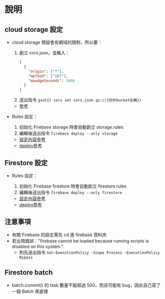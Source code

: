 # 說明

## cloud storage 設定

- cloud storage 預設會有網域的限制，所以要：
  1. 創立 cors.json，並輸入：
     ```json
     [
       {
         "origin": ["*"],
         "method": ["GET"],
         "maxAgeSeconds": 3600
       }
     ]
     ```
  2. 送出指令 `gsutil cors set cors.json gs://{你的bucket名稱}/`

  - [參考](https://stackoverflow.com/questions/37760695/firebase-storage-and-access-control-allow-origin/37765371)


- Rules 設定：
  1. 初始化 Firebase storage 時會自動創立 storage.rules
  2. 編輯後送出指令 `firebase deploy --only storage`

  - [設定內容參考](https://firebase.google.com/docs/rules/basics)
  - [deploy參考](https://firebase.google.com/docs/rules/manage-deploy)

## Firestore 設定

- Rules 設定：
  1. 初始化 Firebase firestore 時會自動創立 firestore.rules
  2. 編輯後送出指令 `firebase deploy --only firestore`

  - [設定內容參考](https://firebase.google.com/docs/rules/basics)
  - [deploy參考](https://firebase.google.com/docs/rules/manage-deploy)

## 注意事項

- 有關 Firebase 的設定需先 cd 進 firebase 資料夾
- 若出現錯誤："firebase cannot be loaded because running scripts is disabled on this system."
  - 則先送出指令 `Set-ExecutionPolicy -Scope Process -ExecutionPolicy Bypass`

## Firestore batch

- batch.commit() 的 task 數量不能超過 500，而且可能有 bug，因此自己寫了一個 Batch 來處理